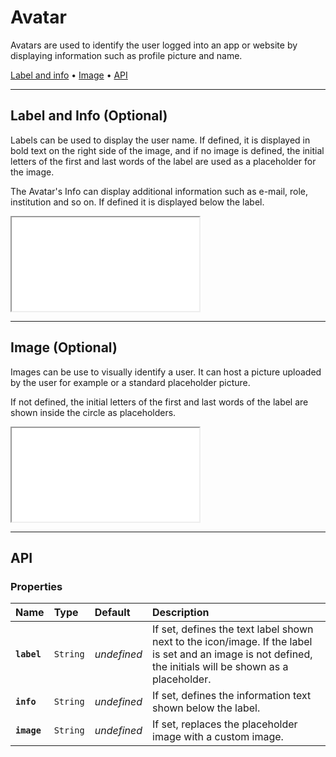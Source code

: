 # Avatar

Avatars are used to identify the user logged into an app or website by displaying information such as profile picture and name.

[Label and info](components/avatar#label-and-info) • [Image](components/avatar#image) • [API](components/avatar#api)

---

## Label and Info (Optional)

Labels can be used to display the user name. If defined, it is displayed in bold text on the right side of the image, and if no image is defined, the initial letters of the first and last words of the label are used as a placeholder for the image.

The Avatar's Info can display additional information such as e-mail, role, institution and so on. If defined it is displayed below the label.

<iframe src="./assets/docs/components/avatar/label-and-info.html"></iframe>

---

## Image (Optional)

Images can be use to visually identify a user. It can host a picture uploaded by the user for example or a standard placeholder picture. 

If not defined, the initial letters of the first and last words of the label are shown inside the circle as placeholders.

<iframe src="./assets/docs/components/avatar/image.html"></iframe>

---

## API

### Properties

| Name | Type | Default | Description |
| :-- | :-- | :-- | :-- |
| **`label`** | `String` | _undefined_ | If set, defines the text label shown next to the icon/image. If the label is set and an image is not defined, the initials will be shown as a placeholder. |
| **`info`** | `String` | _undefined_ | If set, defines the information text shown below the label. |
| **`image`** | `String` | _undefined_ | If set, replaces the placeholder image with a custom image. |